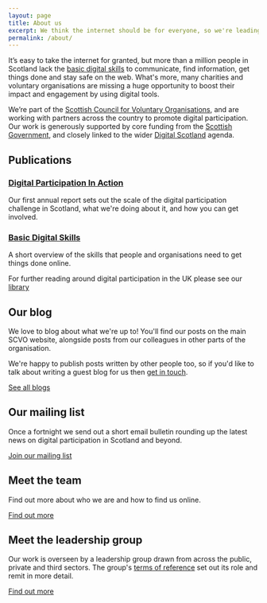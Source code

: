 ```yaml
---
layout: page
title: About us
excerpt: We think the internet should be for everyone, so we're leading an ambitious programme to promote digital participation and basic digital skills.
permalink: /about/
---
```


It’s easy to take the internet for granted, but more than a million people in Scotland lack the [basic digital skills](http://digital.scvo.org.uk/about/basic-digital-skills/) to communicate, find information, get things done and stay safe on the web. What's more, many charities and voluntary organisations are missing a huge opportunity to boost their impact and engagement by using digital tools.

We’re part of the [Scottish Council for Voluntary Organisations](http://www.scvo.org.uk), and are working with partners across the country to promote digital participation. Our work is generously supported by core funding from the [Scottish Government](http://www.gov.scot), and closely linked to the wider [Digital Scotland](http://www.digitalscotland.org/) agenda.


## Publications

### [Digital Participation In Action](/about/annual-report-2015/)
Our first annual report sets out the scale of the digital participation challenge in Scotland, what we're doing about it, and how you can get involved.

### [Basic Digital Skills](/about/basic-digital-skills/)
A short overview of the skills that people and organisations need to get things done online.


For further reading around digital participation in the UK please see our [library](http://digital.scvo.org.uk/about/library/)


## Our blog

We love to blog about what we're up to! You'll find our posts on the main SCVO website, alongside posts from our colleagues in other parts of the organisation.

We're happy to publish posts written by other people too, so if you'd like to talk about writing a guest blog for us then [get in touch](/contact/).

<a href="http://www.scvo.org.uk/blog" class="btn btn-primary btn-lg">See all blogs</a>



## Our mailing list

Once a fortnight we send out a short email bulletin rounding up the latest news on digital participation in Scotland and beyond.

<a href="/about/subscribe/" class="btn btn-primary btn-lg">Join our mailing list</a>



## Meet the team

Find out more about who we are and how to find us online.

<a href="/about/team/" class="btn btn-primary btn-lg">Find out more</a>



## Meet the leadership group

Our work is overseen by a leadership group drawn from across the public, private and third sectors. The group's [terms of reference](/about/board-tor/) set out its role and remit in more detail.

<a href="/about/board/" class="btn btn-primary btn-lg">Find out more</a>
